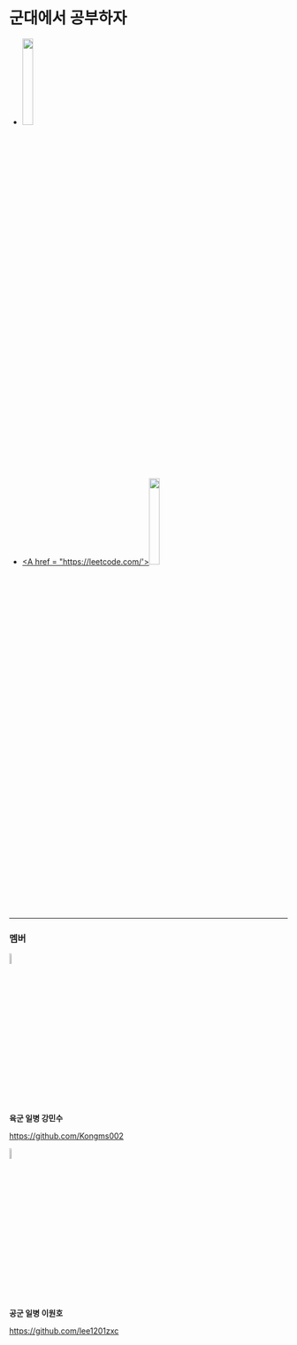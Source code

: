 # **군대에서 공부하자**

+ <A href = "https://www.acmicpc.net/"><img src="https://user-images.githubusercontent.com/95333770/209754645-71756d50-af2a-48cc-bd06-5efd2e402a4b.png"  width="20%" height="20%"/>

+ <A href = "https://leetcode.com/'><img src="https://user-images.githubusercontent.com/95333770/209754661-75bff64e-13cf-4952-871e-c4ea30edb3a9.png"  width="20%" height="20%"/>



***

### 멤버 


<img src="https://user-images.githubusercontent.com/95333770/209754691-ba90ea62-65e4-433f-a9c0-67f3bd0fd927.jpg"  width="7%" height="7%"/>

**육군 일병 강민수**

<https://github.com/Kongms002>

<img src="https://user-images.githubusercontent.com/95333770/209754680-2955fb0c-b7d9-440e-970d-a5ecb9df455b.png" width="7%" height="7%"/>

**공군 일병 이원호**

<https://github.com/lee1201zxc>

